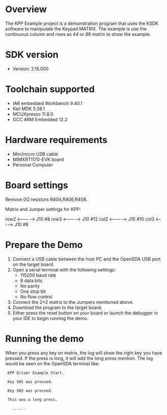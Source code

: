 Overview
========
The KPP Example project is a demonstration program that uses the KSDK software to manipulate the Keypad MATRIX.
The example is use the continuous column and rows as 4*4 or 8*8 matrix to show the example.

SDK version
===========
- Version: 2.15.000

Toolchain supported
===================
- IAR embedded Workbench  9.40.1
- Keil MDK  5.38.1
- MCUXpresso  11.8.0
- GCC ARM Embedded  12.2

Hardware requirements
=====================
- Mini/micro USB cable
- MIMXRT1170-EVK board
- Personal Computer

Board settings
==============
Remove 0Ω resistors R404,R406,R408.

Matrix and Jumper settings for KPP:

row2  <----->   J10 #8
row3  <----->   J10 #12
col2  <----->   J10 #10
col3  <----->   J10 #6

Prepare the Demo
================
1.  Connect a USB cable between the host PC and the OpenSDA USB port on the target board.
2.  Open a serial terminal with the following settings:
    - 115200 baud rate
    - 8 data bits
    - No parity
    - One stop bit
    - No flow control
3.  Connect the 2*2 matrix to the Jumpers mentioned above. 
4.  Download the program to the target board.
5.  Either press the reset button on your board or launch the debugger in your IDE to begin running the demo.

Running the demo
================

When you press any key on matrix,  the log will show the right key you have pressed.
If the press is long, it will add the long press mention.
The log would be seen on the OpenSDA terminal like:

~~~~~~~~~~~~~~~~~~~~~~~~~~~~~~~~~~~~~~~~~
 KPP Driver Example Start.
  
 Key SW1 was pressed.

 Key SW3 was pressed.

 This was a long press.

   ......

~~~~~~~~~~~~~~~~~~~~~~~~~~~~~~~~~~~~~~~~~
